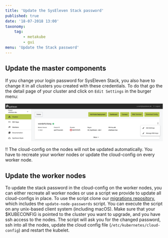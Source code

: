```yaml
---
title: 'Update the SysEleven Stack password'
published: true
date: '18-07-2018 13:00'
taxonomy:
    tag:
        - metakube
        - gui
menu: 'Update the Stack password'
---
```


## Update the master components

If you change your login password for SysEleven Stack, you also have to change it in all clusters you created with these credentials. To do that go the the detail page of your cluster and click on `Edit Settings` in the burger menu:

![Edit Settings dialog opened](image_edit-settings_01.png)

!! The cloud-config on the nodes will not be updated automatically. You have to recreate your worker nodes or update the cloud-config on every worker node.

## Update the worker nodes

To update the stack password in the cloud-config on the worker nodes, you can either recreate all worker nodes or use a script we provide to update all cloud-configs in place. To use the script clone our [migrations repository](https://github.com/syseleven/metakube-migration), which includes the `update-node-passwords` script. You can execute the script on any unix-based client system (including macOS).
Make sure that your $KUBECONFIG is pointed to the cluster you want to upgrade, and you have ssh access to the nodes. The script will ask you for the changed password, ssh into all the nodes, update the cloud config file (`/etc/kubernetes/cloud-config`) and restart the kubelet.
